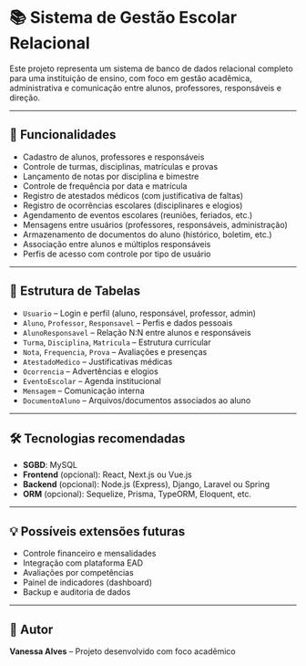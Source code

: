 # 📚 Sistema de Gestão Escolar Relacional

Este projeto representa um sistema de banco de dados relacional completo para uma instituição de ensino, com foco em gestão acadêmica, administrativa e comunicação entre alunos, professores, responsáveis e direção.

---

## 🧩 Funcionalidades

- Cadastro de alunos, professores e responsáveis
- Controle de turmas, disciplinas, matrículas e provas
- Lançamento de notas por disciplina e bimestre
- Controle de frequência por data e matrícula
- Registro de atestados médicos (com justificativa de faltas)
- Registro de ocorrências escolares (disciplinares e elogios)
- Agendamento de eventos escolares (reuniões, feriados, etc.)
- Mensagens entre usuários (professores, responsáveis, administração)
- Armazenamento de documentos do aluno (histórico, boletim, etc.)
- Associação entre alunos e múltiplos responsáveis
- Perfis de acesso com controle por tipo de usuário

---

## 🧠 Estrutura de Tabelas

- `Usuario` – Login e perfil (aluno, responsável, professor, admin)
- `Aluno`, `Professor`, `Responsavel` – Perfis e dados pessoais
- `AlunoResponsavel` – Relação N:N entre alunos e responsáveis
- `Turma`, `Disciplina`, `Matricula` – Estrutura curricular
- `Nota`, `Frequencia`, `Prova` – Avaliações e presenças
- `AtestadoMedico` – Justificativas médicas
- `Ocorrencia` – Advertências e elogios
- `EventoEscolar` – Agenda institucional
- `Mensagem` – Comunicação interna
- `DocumentoAluno` – Arquivos/documentos associados ao aluno

---

## 🛠 Tecnologias recomendadas

- **SGBD**: MySQL
- **Frontend** (opcional): React, Next.js ou Vue.js
- **Backend** (opcional): Node.js (Express), Django, Laravel ou Spring
- **ORM** (opcional): Sequelize, Prisma, TypeORM, Eloquent, etc.

---

## 💡 Possíveis extensões futuras

- Controle financeiro e mensalidades
- Integração com plataforma EAD
- Avaliações por competências
- Painel de indicadores (dashboard)
- Backup e auditoria de dados

---

## 📎 Autor
**Vanessa Alves** – Projeto desenvolvido com foco acadêmico 
